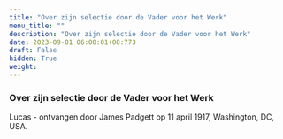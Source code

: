 ```yaml
---
title: "Over zijn selectie door de Vader voor het Werk"
menu_title: ""
description: "Over zijn selectie door de Vader voor het Werk"
date: 2023-09-01 06:00:01+00:773
draft: False
hidden: True
weight:
---
```

### Over zijn selectie door de Vader voor het Werk

Lucas - ontvangen door James Padgett op 11 april 1917, Washington, DC, USA.
